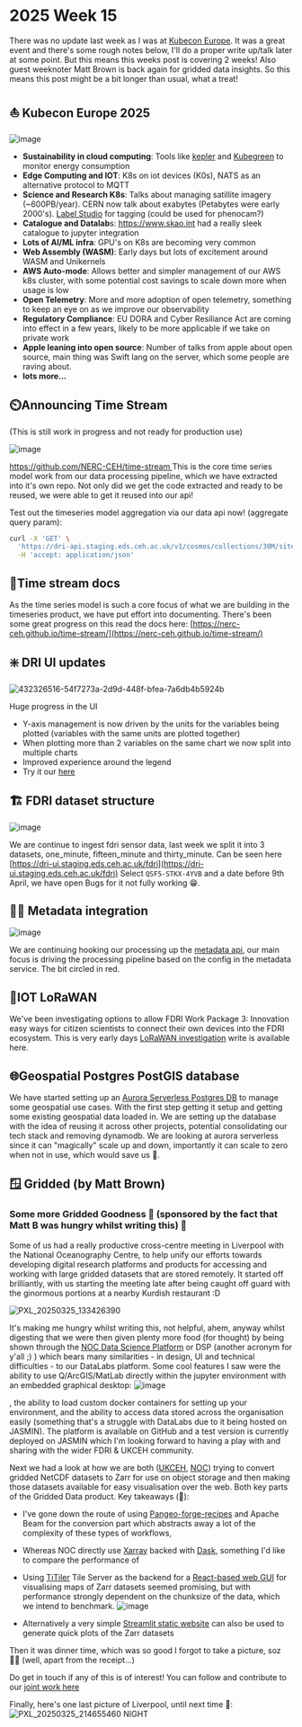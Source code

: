 # 2025 Week 15

There was no update last week as I was at [Kubecon Europe](https://events.linuxfoundation.org/kubecon-cloudnativecon-europe/). It was a great event and there's some rough notes below, I'll do a proper write up/talk later at some point. But this means this weeks post is covering 2 weeks! Also guest weeknoter Matt Brown is back again for gridded data insights.  So this means this post might be a bit longer than usual, what a treat!

## ⛵ Kubecon Europe 2025
![image](https://github.com/user-attachments/assets/65fd2067-11ec-4e70-a057-a8d40307c062)


- **Sustainability in cloud computing**: Tools like [kepler](https://sustainable-computing.io/) and [Kubegreen](https://kube-green.dev/) to monitor energy consumption
- **Edge Computing and IOT**: K8s on iot devices (K0s), NATS as an alternative protocol to MQTT
- **Science and Research K8s**: Talks about managing satillite imagery (~600PB/year). CERN now talk about exabytes (Petabytes were early 2000's). [Label Studio](https://labelstud.io/) for tagging (could be used for phenocam?)
- **Catalogue and Datalab**s: https://www.skao.int had a really sleek catalogue to jupyter integration
- **Lots of AI/ML infra**: GPU's on K8s are becoming very common
- **Web Assembly (WASM)**: Early days but lots of excitement around WASM and Unikernels
- **AWS Auto-mode**: Allows better and simpler management of our AWS k8s cluster, with some potential cost savings to scale down more when usage is low
- **Open Telemetry**: More and more adoption of open telemetry, something to keep an eye on as we improve our observability
- **Regulatory Compliance**: EU DORA and Cyber Resiliance Act are coming into effect in a few years, likely to be more applicable if we take on private work
- **Apple leaning into open source**: Number of talks from apple about open source, main thing was Swift lang on the server, which some people are raving about.
- **lots more...**


## ⏲️Announcing Time Stream
(This is still work in progress and not ready for production use)

![image](https://github.com/user-attachments/assets/81d6436b-3ffd-4ac5-95cb-84542f59d1e3)

[https://github.com/NERC-CEH/time-stream 
](https://github.com/NERC-CEH/time-stream 
)
This is the core time series model work from our data processing pipeline, which we have extracted into it's own repo.
Not only did we get the code extracted and ready to be reused, we were able to get it reused into our api!

Test out the timeseries model aggregation via our data api now! (aggregate query param):
```bash
curl -X 'GET' \
  'https://dri-api.staging.eds.ceh.ac.uk/v1/cosmos/collections/30M/sites/ALIC1?variables=WS&start_date=2025-03-01T13%3A10%3A32.106Z&end_date=2025-04-30T13%3A10%3A32.106Z&aggregate=max%3AP1D' \
  -H 'accept: application/json'
```

## 📰Time stream docs
As the time series model is such a core focus of what we are building in the timeseries product, we have put effort into documenting. There's been some great progress on this
read the docs here: [https://nerc-ceh.github.io/time-stream/](https://nerc-ceh.github.io/time-stream/)

## ❇️ DRI UI updates
![432326516-54f7273a-2d9d-448f-bfea-7a6db4b5924b](https://github.com/user-attachments/assets/1adec649-cdb3-4744-a84b-9e0188c239c8)

Huge progress in the UI
- Y-axis management is now driven by the units for the variables being plotted (variables with the same units are plotted together)
- When plotting more than 2 variables on the same chart we now split into multiple charts
- Improved experience around the legend
- Try it our [here](https://dri-ui.staging.eds.ceh.ac.uk/cosmos/sites/ALIC1?endDate=2025-04-11T15%3A30%3A05.635Z&view=explore)

## 🏗️ FDRI dataset structure
![image](https://github.com/user-attachments/assets/f623d0ec-ab27-49d0-8083-72bc673be4c5)

We are continue to ingest fdri sensor data, last week we split it into 3 datasets, one_minute, fifteen_minute and thirty_minute.
Can be seen here [https://dri-ui.staging.eds.ceh.ac.uk/fdri](https://dri-ui.staging.eds.ceh.ac.uk/fdri)
Select `QSF5-STKX-4YVB` and a date before 9th April, we have open Bugs for it not fully working 😁.

## 🧑‍🚀 Metadata integration
![image](https://github.com/user-attachments/assets/e2d7aa33-6914-4214-942c-040a93264ebb)

We are continuing hooking our processing up the [metadata api](https://dri-metadata-api.staging.eds.ceh.ac.uk/doc/reference), our main focus is driving the processing pipeline based on the config in the metadata service.
The bit circled in red.


## 🦠IOT LoRaWAN
We've been investigating options to allow FDRI Work Package 3: Innovation easy ways for citizen scientists to connect their own devices
into the FDRI ecosystem. This is very early days [LoRaWAN investigation](https://wiki.ceh.ac.uk/display/FW/LoRaWAN+Cloud+Integration+Investigation)  write is available here.

## 🌐Geospatial Postgres PostGIS database
We have started setting up an [Aurora Serverless Postgres DB](https://aws.amazon.com/rds/aurora/serverless/) to manage some geospatial use cases. With the first step getting it setup and getting some existing geospatial data loaded in.
We are setting up the database with the idea of reusing it across other projects, potential consolidating our tech stack and removing dynamodb. We are looking at aurora serverless since it can "magically" scale up and down, importantly
it can scale to zero when not in use, which would save us 💸. 

## 🪟 Gridded (by Matt Brown)
### Some more Gridded Goodness 🍰 (sponsored by the fact that Matt B was hungry whilst writing this) 🍰

Some of us had a really productive cross-centre meeting in Liverpool with the National Oceanography Centre, to help unify our efforts towards developing digital research platforms and products for accessing and working with large gridded datasets that are stored remotely. 
It started off brilliantly, with us starting the meeting late after being caught off guard with the ginormous portions at a nearby Kurdish restaurant :D

![PXL_20250325_133426390](https://github.com/user-attachments/assets/11c12de5-1d75-4220-bf60-553e14094c0d)

It's making me hungry whilst writing this, not helpful, ahem, anyway whilst digesting that we were then given plenty more food (for thought) by being shown through the [NOC Data Science Platform](https://cehacuk.sharepoint.com/:b:/r/sites/FDRI-WP2Digital/Shared%20Documents/General/Meetings/20250325%20NOC/Data%20Science%20Platform%20Overview%20for%20CEH%20-%20March%202025.pdf?csf=1&web=1&e=rnjR7Y) or DSP (another acronym for y'all ;) ) which bears many similarities - in design, UI and technical difficulties - to our DataLabs platform. Some cool features I saw were the ability to use Q/ArcGIS/MatLab directly within the jupyter environment with an embedded graphical desktop:
![image](https://github.com/user-attachments/assets/1056e127-d022-4abb-bd2f-96386e87f949)

, the ability to load custom docker containers for setting up your environment, and the ability to access data stored across the organisation easily (something that's a struggle with DataLabs due to it being hosted on JASMIN). The platform is available on GitHub and a test version is currently deployed on JASMIN which I'm looking forward to having a play with and sharing with the wider FDRI & UKCEH community. 

Next we had a look at how we are both ([UKCEH](https://cehacuk.sharepoint.com/:b:/r/sites/FDRI-WP2Digital/Shared%20Documents/General/Meetings/20250325%20NOC/NOC_meeting_250325.pdf?csf=1&web=1&e=OYa5kT), [NOC](https://cehacuk.sharepoint.com/:b:/r/sites/FDRI-WP2Digital/Shared%20Documents/General/Meetings/20250325%20NOC/NOC_Gridded_datasets_Tobias.pdf?csf=1&web=1&e=PsEQTo)) trying to convert gridded NetCDF datasets to Zarr for use on object storage and then making those datasets available for easy visualisation over the web. Both key parts of the Gridded Data product. Key takeaways (🍕):
- I've gone down the route of using [Pangeo-forge-recipes](https://pangeo-forge.readthedocs.io/en/latest/) and Apache Beam for the conversion part which abstracts away a lot of the complexity of these types of workflows,
- Whereas NOC directly use [Xarray](https://docs.xarray.dev/en/stable/) backed with [Dask](https://docs.dask.org/en/stable/), something I'd like to compare the performance of
- Using [TiTiler](https://developmentseed.org/titiler/) Tile Server as the backend for a [React-based web GUI](https://react.zarr-tile-server.xyz/) for visualising maps of Zarr datasets seemed promising, but with performance strongly dependent on the chunksize of the data, which we intend to benchmark.
![image](https://github.com/user-attachments/assets/5e168a7d-bf4f-4594-a7f7-fecd21eb86c6)

- Alternatively a very simple [Streamlit static website](https://streamlit.zarr-tile-server.xyz/) can also be used to generate quick plots of the Zarr datasets

Then it was dinner time, which was so good I forgot to take a picture, soz 🤷‍♂️ (well, apart from the receipt...)

Do get in touch if any of this is of interest! You can follow and contribute to our [joint work here](https://github.com/orgs/ukceh-rse/projects/7)

Finally, here's one last picture of Liverpool, until next time 👋:
![PXL_20250325_214655460 NIGHT](https://github.com/user-attachments/assets/07a74762-b33b-4fae-867a-585c12fbd9ac)

